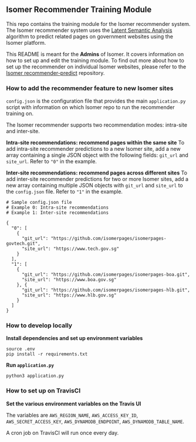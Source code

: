 ## Isomer Recommender Training Module

This repo contains the training module for the Isomer recommender system. The Isomer recommender system uses the [Latent Semantic Analysis](https://en.wikipedia.org/wiki/Latent_semantic_analysis) algorithm to predict related pages on government websites using the Isomer platform.

This README is meant for the **Admins** of Isomer. It covers information on how to set up and edit the training module. To find out more about how to set up the recommender on individual Isomer websites, please refer to the [Isomer recommender-predict](https://github.com/isomerpages/recommender-predict) repository.

### How to add the recommender feature to new Isomer sites

`config.json` is the configuration file that provides the main `application.py` script with information on which Isomer repo to run the recommender training on. 

The Isomer recommender supports two recommendation modes: intra-site and inter-site.

**Intra-site recommendations: recommend pages within the same site**
To add intra-site recommender predictions to a new Isomer site, add a new array containing a single JSON object with the following fields: `git_url` and `site_url`. Refer to `"0"` in the example.

**Inter-site recommendations: recommend pages across different sites**
To add inter-site recommender predictions for two or more Isomer sites, add a new array containing multiple JSON objects with `git_url` and `site_url` to the `config.json` file. Refer to `"1"` in the example.

```
# Sample config.json file
# Example 0: Intra-site recommendations
# Example 1: Inter-site recommendations

{
  "0": [
    {
      "git_url": "https://github.com/isomerpages/isomerpages-govtech.git",
      "site_url": "https://www.tech.gov.sg"
    }
  ],
  "1": [
    {
      "git_url": "https://github.com/isomerpages/isomerpages-boa.git",
      "site_url": "https://www.boa.gov.sg"
    }, {
      "git_url": "https://github.com/isomerpages/isomerpages-hlb.git",
      "site_url": "https://www.hlb.gov.sg"
    }
  ]
}
```

### How to develop locally

**Install dependencies and set up environment variables**
```
source .env
pip install -r requirements.txt
```

**Run `application.py`**

```
python3 application.py
```

### How to set up on TravisCI

**Set the various environment variables on the Travis UI**

The variables are `AWS_REGION_NAME`, `AWS_ACCESS_KEY_ID`, `AWS_SECRET_ACCESS_KEY`, `AWS_DYNAMODB_ENDPOINT`, `AWS_DYNAMODB_TABLE_NAME`.

A cron job on TravisCI will run once every day.